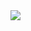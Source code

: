 <picture>
  <source
    srcset="https://github-readme-stats.vercel.app/api?username=Attempt3035&title_color=00AEFF&icon_color=fe8019&text_color=FFFFFF&bg_color=00000000&ring_color=9745f5&show_icons=true&hide_border=true&rank_icon=github&include_all_commits=true&show=reviews"
    media="(prefers-color-scheme: dark)"
  />
  <source
    srcset="https://github-readme-stats.vercel.app/api?username=Attempt3035&title_color=00AEFF&icon_color=fe8019&text_color=000000&bg_color=00000000&ring_color=9745f5&show_icons=true&hide_border=true&rank_icon=github&include_all_commits=true&show=reviews"
    media="(prefers-color-scheme: light), (prefers-color-scheme: no-preference)"
  />
  <img src="https://github-readme-stats.vercel.app/api?username=Attempt3035&title_color=00AEFF&icon_color=fe8019&text_color=000000&bg_color=00000000&ring_color=9745f5&show_icons=true&hide_border=true&rank_icon=github&include_all_commits=true&show=reviews" />
</picture>
